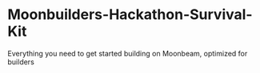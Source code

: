# Moonbuilders-Hackathon-Survival-Kit
Everything you need to get started building on Moonbeam, optimized for builders
